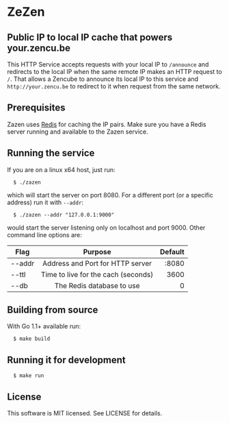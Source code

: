 # ZeZen
## Public IP to local IP cache that powers your.zencu.be

This HTTP Service accepts requests with your local IP to `/announce` and redirects to the local IP when the same remote IP makes an HTTP request to  `/`.
That allows a Zencube to announce its local IP to this service and `http://your.zencu.be` to redirect to it when request from the same network.

## Prerequisites
Zazen uses [Redis](http://redis.io/) for caching the IP pairs. Make sure you have a Redis server running and available to the Zazen service.

## Running the service
If you are on a linux x64 host, just run:

```shell
  $ ./zazen
```
which will start the server on port 8080. For a different port (or a specific address) run it with `--addr`:

```shell
  $ ./zazen --addr "127.0.0.1:9000"
```
would start the server listening only on localhost and port 9000.
Other command line options are:

| Flag        | Purpose                             | Default  |
| ----------- |:-----------------------------------:| --------:|
| --addr      | Address and Port for HTTP server    | :8080    |
| --ttl       | Time to live for the cach (seconds) | 3600     |
| --db        | The Redis database to use           | 0        |

## Building from source
With Go 1.1+ available run:

```shell
  $ make build
```

## Running it for development
```shell
  $ make run
```

## License
This software is MIT licensed. See LICENSE for details.
